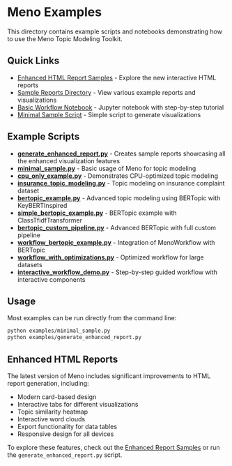 # Meno Examples

This directory contains example scripts and notebooks demonstrating how to use the Meno Topic Modeling Toolkit.

## Quick Links

- [Enhanced HTML Report Samples](sample_reports/enhanced/index.html) - Explore the new interactive HTML reports
- [Sample Reports Directory](sample_reports/) - View various example reports and visualizations
- [Basic Workflow Notebook](basic_workflow.ipynb) - Jupyter notebook with step-by-step tutorial
- [Minimal Sample Script](minimal_sample.py) - Simple script to generate visualizations

## Example Scripts

- **[generate_enhanced_report.py](generate_enhanced_report.py)** - Creates sample reports showcasing all the enhanced visualization features
- **[minimal_sample.py](minimal_sample.py)** - Basic usage of Meno for topic modeling
- **[cpu_only_example.py](cpu_only_example.py)** - Demonstrates CPU-optimized topic modeling
- **[insurance_topic_modeling.py](insurance_topic_modeling.py)** - Topic modeling on insurance complaint dataset
- **[bertopic_example.py](bertopic_example.py)** - Advanced topic modeling using BERTopic with KeyBERTInspired
- **[simple_bertopic_example.py](simple_bertopic_example.py)** - BERTopic example with ClassTfidfTransformer
- **[bertopic_custom_pipeline.py](bertopic_custom_pipeline.py)** - Advanced BERTopic with full custom pipeline
- **[workflow_bertopic_example.py](workflow_bertopic_example.py)** - Integration of MenoWorkflow with BERTopic
- **[workflow_with_optimizations.py](workflow_with_optimizations.py)** - Optimized workflow for large datasets
- **[interactive_workflow_demo.py](interactive_workflow_demo.py)** - Step-by-step guided workflow with interactive components

## Usage

Most examples can be run directly from the command line:

```bash
python examples/minimal_sample.py
python examples/generate_enhanced_report.py
```

## Enhanced HTML Reports

The latest version of Meno includes significant improvements to HTML report generation, including:

- Modern card-based design
- Interactive tabs for different visualizations
- Topic similarity heatmap
- Interactive word clouds
- Export functionality for data tables
- Responsive design for all devices

To explore these features, check out the [Enhanced Report Samples](sample_reports/enhanced/index.html) or run the `generate_enhanced_report.py` script.